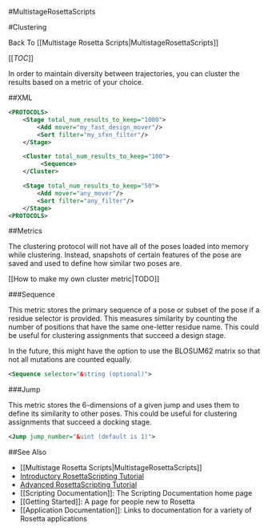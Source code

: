 #MultistageRosettaScripts

#Clustering

Back To [[Multistage Rosetta Scripts|MultistageRosettaScripts]]

[[_TOC_]]

In order to maintain diversity between trajectories,
you can cluster the results based on a metric of your choice.

##XML

```xml
<PROTOCOLS>
	<Stage total_num_results_to_keep="1000">
		<Add mover="my_fast_design_mover"/>
		<Sort filter="my_sfxn_filter"/>
	</Stage>

	<Cluster total_num_results_to_keep="100">
		 <Sequence>
	</Cluster>

	<Stage total_num_results_to_keep="50">
		<Add mover="any_mover"/>
		<Sort filter="any_filter"/>
	</Stage>
<PROTOCOLS>
```

##Metrics

The clustering protocol will not have all of the poses loaded into memory
while clustering. Instead, snapshots of certain features of the pose are saved
and used to define how similar two poses are.

[[How to make my own cluster metric|TODO]]

###Sequence

This metric stores the primary sequence of a pose
or subset of the pose if a residue selector is provided.
This measures similarity by counting the number of
positions that have the same one-letter residue name.
This could be useful for clustering assignments that succeed a design stage.

In the future, this might have the option to use the BLOSUM62 matrix
so that not all mutations are counted equally.

```xml
<Sequence selector="&string (optional)">
```

###Jump

This metric stores the 6-dimensions of a given jump and uses them to define its similarity to other poses.
This could be useful for clustering assignments that succeed a docking stage.

```xml
<Jump jump_number="&uint (default is 1)">
```

##See Also

* [[Multistage Rosetta Scripts|MultistageRosettaScripts]]
* [Introductory RosettaScripting Tutorial](https://www.rosettacommons.org/demos/latest/tutorials/scripting_with_rosettascripts/scripting_with_rosettascripts)
* [Advanced RosettaScripting Tutorial](https://www.rosettacommons.org/demos/latest/tutorials/advanced_scripting_with_rosettascripts/advanced_scripting_with_rosettascripts)
* [[Scripting Documentation]]: The Scripting Documentation home page
* [[Getting Started]]: A page for people new to Rosetta
* [[Application Documentation]]: Links to documentation for a variety of Rosetta applications

